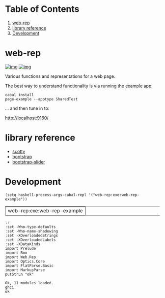 
# Table of Contents

1.  [web-rep](#orgebbc06e)
2.  [library reference](#org8d29302)
3.  [Development](#orgddf3f50)


<a id="orgebbc06e"></a>

# web-rep

[![img](https://img.shields.io/hackage/v/web-rep.svg)](https://hackage.haskell.org/package/web-rep) [![img](https://github.com/tonyday567/web-rep/actions/workflows/haskell-ci.yml/badge.svg?branch=main)](https://github.com/tonyday567/web-rep/actions)

Various functions and representations for a web page.

The best way to understand functionality is via running the example app:

    cabal install
    page-example --apptype SharedTest

&#x2026; and then tune in to:

<http://localhost:9160/>


<a id="org8d29302"></a>

# library reference

-   [scotty](https://downloads.haskell.org/~ghc/latest/docs/html/users_guide/flags.html#flag-reference)
-   [bootstrap](https://getbootstrap.com/)
-   [bootstrap-slider](https://seiyria.com/bootstrap-slider)


<a id="orgddf3f50"></a>

# Development

    (setq haskell-process-args-cabal-repl '("web-rep:exe:web-rep-example"))

<table border="2" cellspacing="0" cellpadding="6" rules="groups" frame="hsides">


<colgroup>
<col  class="org-left" />
</colgroup>
<tbody>
<tr>
<td class="org-left">web-rep:exe:web-rep-example</td>
</tr>
</tbody>
</table>

    :r
    :set -Wno-type-defaults
    :set -Wno-name-shadowing
    :set -XOverloadedStrings
    :set -XOverloadedLabels
    :set -XDataKinds
    import Prelude
    import Box
    import Web.Rep
    import Optics.Core
    import FlatParse.Basic
    import MarkupParse
    putStrLn "ok"

    Ok, 11 modules loaded.
    ghci
    ok

